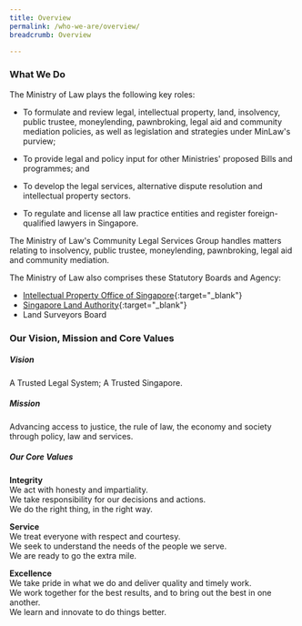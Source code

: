```yaml
---
title: Overview
permalink: /who-we-are/overview/
breadcrumb: Overview

---
```



### **What We Do**

The Ministry of Law plays the following key roles:

* To formulate and review legal, intellectual property, land, insolvency, public trustee, moneylending, pawnbroking, legal aid and community mediation policies, as well as legislation and strategies under MinLaw's purview;

* To provide legal and policy input for other Ministries' proposed Bills and programmes; and

* To develop the legal services, alternative dispute resolution and intellectual property sectors.

* To regulate and license all law practice entities and register foreign-qualified lawyers in Singapore.


The Ministry of Law's Community Legal Services Group handles matters relating to insolvency, public trustee, moneylending, pawnbroking, legal aid and community mediation.


The Ministry of Law also comprises these Statutory Boards and Agency:

* [Intellectual Property Office of Singapore](http://www.ipos.gov.sg/){:target="_blank"}
* [Singapore Land Authority](http://www.sla.gov.sg/){:target="_blank"}
* Land Surveyors Board


### **Our Vision, Mission and Core Values**

##### **Vision**
A Trusted Legal System; A Trusted Singapore.


##### **Mission**
Advancing access to justice, the rule of law, the economy and society through policy, law and services.
 

##### **Our Core Values**
**Integrity**<br>
We act with honesty and impartiality.<br>
We take responsibility for our decisions and actions.<br>
We do the right thing, in the right way.

**Service**<br>
We treat everyone with respect and courtesy.<br>
We seek to understand the needs of the people we serve.<br>
We are ready to go the extra mile.

**Excellence**<br>
We take pride in what we do and deliver quality and timely work.<br>
We work together for the best results, and to bring out the best in one another.<br>
We learn and innovate to do things better.